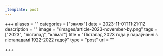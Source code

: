 ```yaml
---
_template: post
---
```





+++
aliases = ""
categories = ["зямля"]
date = 2023-11-01T11:21:11Z
description = ""
image = "/images/article-2023-november-by.png"
tags = ["2023", "лістапад", "клiмат"]
title = "Лістапад 2023 года ў параўнанні з лістападамi 1922-2022 гадоў"
type = "post"
url = ""

+++
